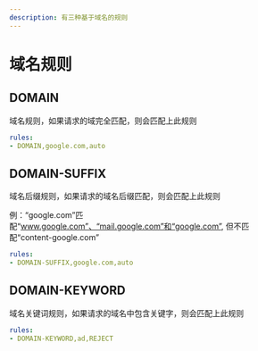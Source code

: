 ```yaml
---
description: 有三种基于域名的规则
---
```

# 域名规则

## DOMAIN

域名规则，如果请求的域完全匹配，则会匹配上此规则

```yaml
rules:
- DOMAIN,google.com,auto
```

## **DOMAIN-SUFFIX**

域名后缀规则，如果请求的域名后缀匹配，则会匹配上此规则

例：“google.com”匹配“www.google.com”、“mail.google.com”和“google.com”, 但不匹配“content-google.com”

```yaml
rules:
- DOMAIN-SUFFIX,google.com,auto
```

## **DOMAIN-KEYWORD**

域名关键词规则，如果请求的域名中包含关键字，则会匹配上此规则

```yaml
rules:
- DOMAIN-KEYWORD,ad,REJECT
```
